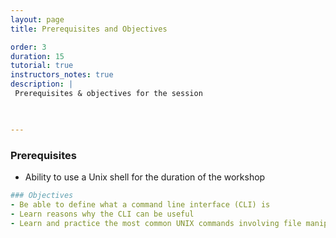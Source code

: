 ```yaml
---
layout: page
title: Prerequisites and Objectives

order: 3
duration: 15
tutorial: true
instructors_notes: true
description: |
 Prerequisites & objectives for the session
  


---
```

### Prerequisites
- Ability to use a Unix shell for the duration of the workshop


```yml
### Objectives
- Be able to define what a command line interface (CLI) is
- Learn reasons why the CLI can be useful
- Learn and practice the most common UNIX commands involving file manipulation
```












